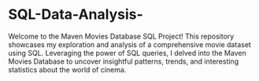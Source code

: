 # SQL-Data-Analysis-
Welcome to the Maven Movies Database SQL Project! This repository showcases my exploration and analysis of a comprehensive movie dataset using SQL. Leveraging the power of SQL queries, I delved into the Maven Movies Database to uncover insightful patterns, trends, and interesting statistics about the world of cinema.
